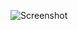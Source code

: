 ![Screenshot](https://raw.githubusercontent.com/Cryakl/Ultimate-RAT-Collection/refs/heads/main/Graybird/%e7%81%b0%e9%b8%bd%e5%ad%90VIP2009/Screenshot.png)
